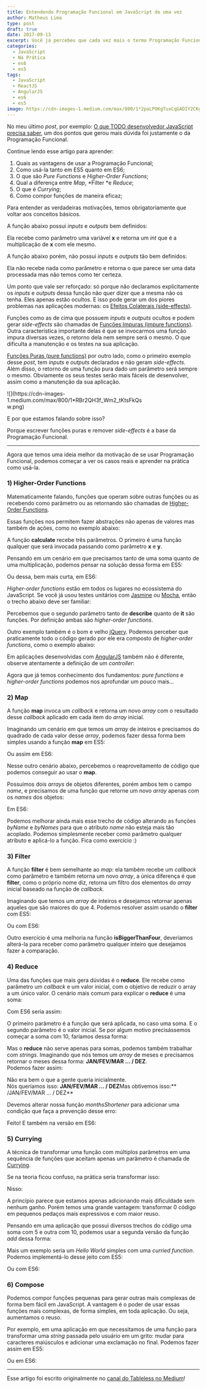 ```yaml
---
title: Entendendo Programação Funcional em JavaScript de uma vez
author: Matheus Lima
type: post
draft: true
date: 2017-09-13
excerpt: Você já percebeu que cada vez mais o termo Programação Funcional vem sendo usado pela comunidade?
categories:
  - JavaScript
  - Na Prática
  - es6
  - es5
tags:
  - JavaScript
  - ReactJS
  - AngularJS
  - es6
  - es5
image: https://cdn-images-1.medium.com/max/800/1*2paLPOKgTuxCqGADIY2CKg.png
---
```


No meu último *post*, por exemplo: [O que TODO desenvolvedor JavaScript precisa
saber](http://tableless.com.br/o-que-todo-dev-js-precisa-saber/),
um dos pontos que gerou mais dúvida foi justamente o da Programação Funcional.

Continue lendo esse artigo para aprender:

1. Quais as vantagens de usar a Programação Funcional;
2. Como usá-la tanto em ES5 quanto em ES6;
3. O que são *Pure Functions* e *Higher-Order Functions*;
4. Qual a diferença entre *Map*, *Filter *e *Reduce*;
5. O que é *Currying*;
6. Como compor funções de maneira eficaz;

Para entender as verdadeiras motivações, temos obrigatoriamente que voltar aos
conceitos básicos.

A função abaixo possui *inputs* e *outputs* bem definidos:

<script src="https://gist.github.com/matheusml/e492bcb9c9f3d4898035.js"></script>

Ela recebe como parâmetro uma variável **x** e retorna um *int* que é a
multiplicação de **x** com ele mesmo.

A função abaixo porém, não possui *inputs* e *outputs* tão bem definidos:

<script src="https://gist.github.com/matheusml/3e32f89a220b295a5732.js"></script>

Ela não recebe nada como parâmetro e retorna o que parece ser uma data
processada mas não temos como ter certeza.

Um ponto que vale ser reforçado: só porque não declaramos explicitamente os
*inputs* e *outputs* dessa função não quer dizer que a mesma não os tenha. Eles
apenas estão ocultos. E isso pode gerar um dos piores problemas nas aplicações
modernas: os [Efeitos Colaterais
(side-effects)](https://www.quora.com/What-is-a-side-effect-in-programming).

Funções como as de cima que possuem *inputs* e *outputs* ocultos e podem gerar
*side-effects* são chamadas de [Funções Impuras (impure
functions)](https://egghead.io/lessons/javascript-redux-pure-and-impure-functions).
Outra característica importante delas é que se invocarmos uma função impura
diversas vezes, o retorno dela nem sempre será o mesmo. O que dificulta a
manutenção e os testes na sua aplicação.

[Funções Puras (pure
functions)](http://stackoverflow.com/questions/22395311/difference-between-pure-and-impure-function)
por outro lado, como o primeiro exemplo desse *post*, tem *inputs* e *outputs*
declarados e não geram *side-effects*. Além disso, o retorno de uma função pura
dado um parâmetro será sempre o mesmo. Obviamente os seus testes serão mais
fáceis de desenvolver, assim como a manutenção da sua aplicação.

<div style="max-width: 70%">
![](https://cdn-images-1.medium.com/max/800/1*RBr2QH3f_Wm2_tKtsFkQsw.png)
</div>

E por que estamos falando sobre isso?

Porque escrever funções puras e remover *side-effects* é a base da Programação
Funcional.

*****

Agora que temos uma ideia melhor da motivação de se usar Programação Funcional,
podemos começar a ver os casos reais e aprender na prática como usá-la.

### 1) Higher-Order Functions

Matematicamente falando, funções que operam sobre outras funções ou as recebendo
como parâmetro ou as retornando são chamadas de [Higher-Order
Functions](https://github.com/js-functional/js-funcional#higher-order-functions).

Essas funções nos permitem fazer abstrações não apenas de valores mas também de
ações, como no exemplo abaixo:

<script src="https://gist.github.com/matheusml/0bda9801dee4cbca2f61.js"></script>

A função **calculate** recebe três parâmetros. O primeiro é uma função qualquer
que será invocada passando como parâmetro **x** e **y**.

Pensando em um cenário em que precisamos tanto de uma soma quanto de uma
multiplicação, podemos pensar na solução dessa forma em ES5:

<script src="https://gist.github.com/matheusml/f0337b46ce139174ffb6.js"></script>

Ou dessa, bem mais curta, em ES6:

<script src="https://gist.github.com/matheusml/4a40ce82b5e28248aa4b.js"></script>

*Higher-order functions* estão em todos os lugares no ecossistema do JavaScript.
Se você já usou testes unitários com [Jasmine](http://jasmine.github.io/) ou
[Mocha](https://mochajs.org/), então o trecho abaixo deve ser familiar:

<script src="https://gist.github.com/matheusml/0dda8c064b756e5ec077.js"></script>

Percebemos que o segundo parâmetro tanto de **describe** quanto de **it** são
funções. Por definição ambas são *higher-order functions*.

Outro exemplo também é o bom e velho [jQuery](https://jquery.com/). Podemos
perceber que praticamente todo o código gerado por ele era composto de
*higher-order functions*, como o exemplo abaixo:

<script src="https://gist.github.com/matheusml/d2e53527b51a72e0097f.js"></script>

Em aplicações desenvolvidas com [AngularJS](https://angularjs.org/) também não é
diferente, observe atentamente a definição de um *controller*:

<script src="https://gist.github.com/matheusml/e63cd4138422e98433f6.js"></script>

Agora que já temos conhecimento dos fundamentos: *pure functions* e
*higher-order functions* podemos nos aprofundar um pouco mais…

### 2) Map

A função **map** invoca um *callback* e retorna um novo *array* com o resultado
desse *callback* aplicado em cada item do *array* inicial.

Imaginando um cenário em que temos um *array* de inteiros e precisamos do
quadrado de cada valor desse *array*, podemos fazer dessa forma bem simples
usando a função **map** em ES5:

<script src="https://gist.github.com/matheusml/1b32cf1f9dc86cc432c8.js"></script>

Ou assim em ES6:

<script src="https://gist.github.com/matheusml/2cf56c706e6a0244fe97.js"></script>

Nesse outro cenário abaixo, percebemos o reaproveitamento de código que podemos
conseguir ao usar o **map**.

Possuímos dois *arrays* de objetos diferentes, porém ambos tem o campo *name*, e
precisamos de uma função que retorne um novo *array* apenas com os *names* dos
objetos:

<script src="https://gist.github.com/matheusml/6cc1220e4eb4b5c1c89c.js"></script>

Em ES6:

<script src="https://gist.github.com/matheusml/8afaa0e25a8b3fe498d6.js"></script>

Podemos melhorar ainda mais esse trecho de código alterando as funções *byName*
e *byNames* para que o atributo *name* não esteja mais tão acoplado. Podemos
simplesmente receber como parâmetro qualquer atributo e aplicá-lo a função. Fica
como exercício :)

### 3) Filter

A função **filter** é bem semelhante ao *map*: ela também recebe um *callback*
como parâmetro e também retorna um novo *array*, a única diferença é que
**filter**, como o próprio nome diz, retorna um filtro dos elementos do *array*
inicial baseado na função de *callback*.

Imaginando que temos um *array* de inteiros e desejamos retornar apenas aqueles
que são maiores do que 4. Podemos resolver assim usando o **filter** com ES5:

<script src="https://gist.github.com/matheusml/5f4594ed91ba8de6f9a9.js"></script>

Ou com ES6:

<script src="https://gist.github.com/matheusml/02eeb2beb95cdc22029b.js"></script>

Outro exercício é uma melhoria na função **isBiggerThanFour**, deveríamos
alterá-la para receber como parâmetro qualquer inteiro que desejamos fazer a
comparação.

### 4) Reduce

Uma das funções que mais gera dúvidas é o **reduce**. Ele recebe como parâmetro
um *callback* e um valor inicial, com o objetivo de reduzir o array a um único
valor. O cenário mais comum para explicar o **reduce** é uma soma:

<script src="https://gist.github.com/matheusml/56910066541946825b47.js"></script>

Com ES6 seria assim:

<script src="https://gist.github.com/matheusml/53e7ad603bd6b2e5c15e.js"></script>

O primeiro parâmetro é a função que será aplicada, no caso uma soma. E o segundo
parâmetro é o valor inicial. Se por algum motivo precisássemos começar a soma
com 10, faríamos dessa forma:

<script src="https://gist.github.com/matheusml/4a64111b317ae24f8913.js"></script>

Mas o **reduce** não serve apenas para somas, podemos também trabalhar com
*strings*. Imaginando que nós temos um *array* de meses e precisamos retornar o
meses dessa forma: **JAN/FEV/MAR … / DEZ**. <br> Podemos fazer assim:

<script src="https://gist.github.com/matheusml/9b0dd9da7ac2dd3ffc76.js"></script>

Não era bem o que a gente queria inicialmente. <br> Nós queríamos isso:
**JAN/FEV/MAR … / DEZ**Mas obtivemos isso:** /JAN/FEV/MAR … / DEZ**

Devemos alterar nossa função *monthsShortener* para adicionar uma condição que
faça a prevenção desse erro:

<script src="https://gist.github.com/matheusml/8d23be9d2cc1ea36545d.js"></script>

Feito! E também na versão em ES6:

<script src="https://gist.github.com/matheusml/bef91d9e3e5ef8851834.js"></script>

### 5) Currying

A técnica de transformar uma função com múltiplos parâmetros em uma sequência de
funções que aceitam apenas um parâmetro é chamada de
[Currying](https://en.wikipedia.org/wiki/Currying).

Se na teoria ficou confuso, na prática seria transformar isso:

<script src="https://gist.github.com/matheusml/0a74712997cae05d35fd.js"></script>

Nisso:

<script src="https://gist.github.com/matheusml/d609db4920fa312aaee7.js"></script>

A princípio parece que estamos apenas adicionando mais dificuldade sem nenhum
ganho. Porém temos uma grande vantagem: transformar 0 código em pequenos pedaços
mais expressivos e com maior reuso.

Pensando em uma aplicação que possui diversos trechos do código uma soma com 5 e
outra com 10, podemos usar a segunda versão da função *add* dessa forma:

<script src="https://gist.github.com/matheusml/ac345d524f937f121c05.js"></script>

Mais um exemplo seria um *Hello World* simples com uma *curried function*.
Podemos implementá-lo desse jeito com ES5:

<script src="https://gist.github.com/matheusml/b9bc4fedb1225b654213.js"></script>

Ou com ES6:

<script src="https://gist.github.com/matheusml/219a6454c79a39afde47.js"></script>

### 6) Compose

Podemos compor funções pequenas para gerar outras mais complexas de forma bem
fácil em JavaScript. A vantagem é o poder de usar essas funções mais complexas,
de forma simples, em toda aplicação. Ou seja, aumentamos o reuso.

Por exemplo, em uma aplicação em que necessitamos de uma função para transformar
uma *string* passada pelo usuário em um grito: mudar para caracteres maiúsculos
e adicionar uma exclamação no final. Podemos fazer assim em ES5:

<script src="https://gist.github.com/matheusml/bb206f46799a2a89bb81.js"></script>

Ou em ES6:

<script src="https://gist.github.com/matheusml/fc945c5719bc6d5514d8.js"></script>

---

Esse artigo foi escrito originalmente no [canal do Tableless no Medium](https://medium.com/tableless)!